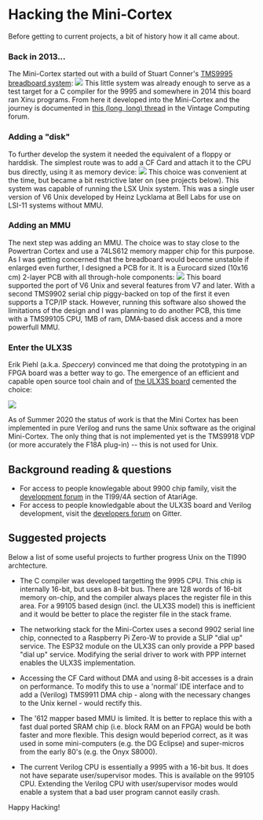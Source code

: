 # Hacking the Mini-Cortex

Before getting to current projects, a bit of history how it all came about.

### Back in 2013...

The Mini-Cortex started out with a build of Stuart Conner's [TMS9995 breadboard system](http://www.stuartconner.me.uk/tms9995_breadboard/tms9995_breadboard.htm):
![](http://www.stuartconner.me.uk/tms9995_breadboard/images/assembly_top.jpg)
This little system was already enough to serve as a test target for a C compiler for the 9995 and somewhere in 2014 this board ran Xinu programs. From here it developed into the Mini-Cortex and the journey is documented in [this (long, long) thread](http://www.vcfed.org/forum/showthread.php?15580-Powertran-Cortex&p=307738#post307738) in the Vintage Computing forum.

### Adding a "disk"

To further develop the system it needed the equivalent of a floppy or harddisk. The simplest route was to add a CF Card and attach it to the CPU bus directly, using it as memory device:
![](https://ruizendp.websites.xs4all.nl/board.jpg)
This choice was convenient at the time, but became a bit restrictive later on (see projects below). This system was capable of running the LSX Unix system. This was a single user version of V6 Unix developed by Heinz Lycklama at Bell Labs for use on LSI-11 systems without MMU.

### Adding an MMU

The next step was adding an MMU. The choice was to stay close to the Powertran Cortex and use a 74LS612 memory mapper chip for this purpose. As I was getting concerned that the breadboard would become unstable if enlarged even further, I designed a PCB for it. It is a Eurocard sized (10x16 cm) 2-layer PCB with all through-hole components:
![](http://www.stuartconner.me.uk/mini_cortex/images/pcb_top_photo_large.gif)
This board supported the port of V6 Unix and several features from V7 and later. With a second TMS9902 serial chip piggy-backed on top of the first it even supports a TCP/IP stack. However, running this software also showed the limitations of the design and I was planning to do another PCB, this time with a TMS99105 CPU, 1MB of ram, DMA-based disk access and a more powerfull MMU. 

### Enter the ULX3S

Erik Piehl (a.k.a. *Speccery*) convinced me that doing the prototyping in an FPGA board was a better way to go. The emergence of an efficient and capable open source tool chain and of [the ULX3S board](https://www.crowdsupply.com/radiona/ulx3s) cemented the choice:

![](https://radiona.org/ulx3s/assets/img/legend.png)

As of Summer 2020 the status of work is that the Mini Cortex has been implemented in pure Verilog and runs the same Unix software as the original Mini-Cortex. The only thing that is not implemented yet is the TMS9918 VDP (or more accurately the F18A plug-in) -- this is not used for Unix.

## Background reading & questions

* For access to people knowlegable about 9900 chip family, visit the [development forum](https://atariage.com/forums/forum/119-ti-994a-development/) in the TI99/4A section of AtariAge.
* For access to people knowledgable about the ULX3S board and Verilog development, visit the [developers forum](https://gitter.im/ulx3s/Lobby) on Gitter.

## Suggested projects

Below a list of some useful projects to further progress Unix on the TI990 archtecture.

* The C compiler was developed targetting the 9995 CPU. This chip is internally 16-bit, but uses an 8-bit bus. There are 128 words of 16-bit memory on-chip, and the compiler always places the register file in this area. For a 99105 based design (incl. the ULX3S model) this is inefficient and it would be better to place the register file in the stack frame.

* The networking stack for the Mini-Cortex uses a second 9902 serial line chip, connected to a Raspberry Pi Zero-W to provide a SLIP "dial up" service. The ESP32 module on the ULX3S can only provide a PPP based "dial up" service. Modifying the serial driver to work with PPP internet enables the ULX3S implementation.

* Accessing the CF Card without DMA and using 8-bit accesses is a drain on performance. To modify this to use a 'normal' IDE interface and to add a (Verilog) TMS9911 DMA chip - along with the necessary changes to the Unix kernel - would rectify this.

* The '612 mapper based MMU is limited. It is better to replace this with a fast dual ported SRAM chip (i.e. block RAM on an FPGA) would be both faster and more flexible. This design would beperiod correct, as it was used in some mini-computers (e.g. the DG Eclipse) and super-micros from the early 80's (e.g. the Onyx S8000).

* The current Verilog CPU is essentially a 9995 with a 16-bit bus. It does not have separate user/supervisor modes. This is available on the 99105 CPU. Extending the Verilog CPU with user/supervisor modes would enable a system that a bad user program cannot easily crash.

Happy Hacking!



